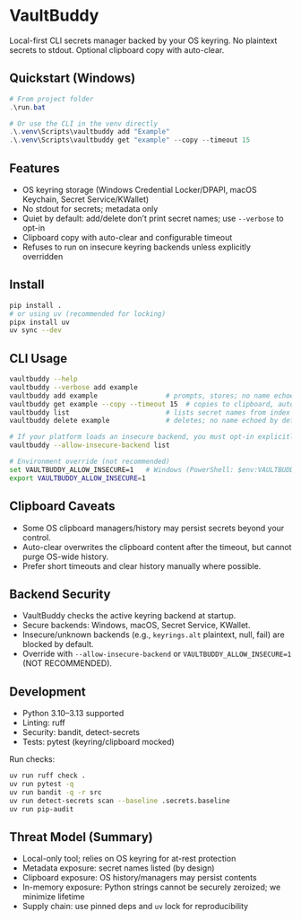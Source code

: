 # VaultBuddy

Local-first CLI secrets manager backed by your OS keyring. No plaintext secrets to stdout. Optional clipboard copy with auto-clear.

## Quickstart (Windows)
```powershell
# From project folder
.\run.bat

# Or use the CLI in the venv directly
.\.venv\Scripts\vaultbuddy add "Example"
.\.venv\Scripts\vaultbuddy get "example" --copy --timeout 15
```

## Features
- OS keyring storage (Windows Credential Locker/DPAPI, macOS Keychain, Secret Service/KWallet)
- No stdout for secrets; metadata only
- Quiet by default: add/delete don’t print secret names; use `--verbose` to opt-in
- Clipboard copy with auto-clear and configurable timeout
- Refuses to run on insecure keyring backends unless explicitly overridden

## Install
```bash
pip install .
# or using uv (recommended for locking)
pipx install uv
uv sync --dev
```

## CLI Usage
```bash
vaultbuddy --help
vaultbuddy --verbose add example
vaultbuddy add example                 # prompts, stores; no name echoed by default
vaultbuddy get example --copy --timeout 15  # copies to clipboard, auto-clears in 15s
vaultbuddy list                        # lists secret names from index
vaultbuddy delete example              # deletes; no name echoed by default

# If your platform loads an insecure backend, you must opt-in explicitly
vaultbuddy --allow-insecure-backend list

# Environment override (not recommended)
set VAULTBUDDY_ALLOW_INSECURE=1   # Windows (PowerShell: $env:VAULTBUDDY_ALLOW_INSECURE=1)
export VAULTBUDDY_ALLOW_INSECURE=1
```

## Clipboard Caveats
- Some OS clipboard managers/history may persist secrets beyond your control.
- Auto-clear overwrites the clipboard content after the timeout, but cannot purge OS-wide history.
- Prefer short timeouts and clear history manually where possible.

## Backend Security
- VaultBuddy checks the active keyring backend at startup.
- Secure backends: Windows, macOS, Secret Service, KWallet.
- Insecure/unknown backends (e.g., `keyrings.alt` plaintext, null, fail) are blocked by default.
- Override with `--allow-insecure-backend` or `VAULTBUDDY_ALLOW_INSECURE=1` (NOT RECOMMENDED).

## Development
- Python 3.10–3.13 supported
- Linting: ruff
- Security: bandit, detect-secrets
- Tests: pytest (keyring/clipboard mocked)

Run checks:
```bash
uv run ruff check .
uv run pytest -q
uv run bandit -q -r src
uv run detect-secrets scan --baseline .secrets.baseline
uv run pip-audit
```

## Threat Model (Summary)
- Local-only tool; relies on OS keyring for at-rest protection
- Metadata exposure: secret names listed (by design)
- Clipboard exposure: OS history/managers may persist contents
- In-memory exposure: Python strings cannot be securely zeroized; we minimize lifetime
- Supply chain: use pinned deps and `uv` lock for reproducibility